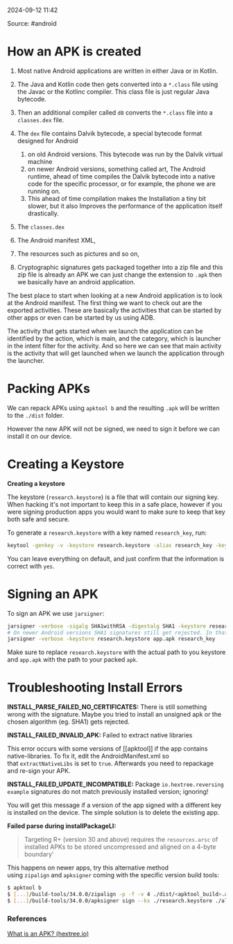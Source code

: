 
2024-09-12 11:42

Source: #android 
# How an APK is created

1. Most native Android applications are written in either Java or in Kotlin. 
2. The Java and Kotlin code then gets converted into a `*.class` file using the Javac or the Kotlinc compiler. This class file is just regular Java bytecode.
3. Then an additional compiler called `d8` converts the `*.class` file into a `classes.dex` file.
4. The `dex` file contains Dalvik bytecode, a special bytecode format designed for Android 
	1. on old Android versions. This bytecode was run by the Dalvik virtual machine 
	2. on newer Android versions, something called art, The Android runtime, ahead of time compiles the Dalvik bytecode into a native code for the specific processor, or for example, the phone we are running on. 
	3. This ahead of time compilation makes the Installation a tiny bit slower, but it also Improves the performance of the application itself drastically. 

1. The `classes.dex` 
2. The Android manifest XML,
3. The resources such as pictures and so on, 
4. Cryptographic signatures
gets packaged together into a zip file and this zip file is already an APK we can just change the extension to `.apk` then we basically have an android application.  
	
The best place to start when looking at a new Android application is to look at the Android manifest.
The first thing we want to check out are the exported activities. These are basically the activities that can be started by other apps or even can be started by us using ADB.

The activity that gets started when we launch the application can be identified by the action, which is main, and the category, which is launcher in the intent filter for the activity. 
And so here we can see that main activity is the activity that will get launched when we launch the application through the launcher. 
# Packing APKs

We can repack APKs using `apktool b` and the resulting `.apk` will be written to the `./dist` folder.

However the new APK will not be signed, we need to sign it before we can install it on our device.
# Creating a Keystore

**Creating a keystore**

The keystore (`research.keystore`) is a file that will contain our signing key. When hacking it's not important to keep this in a safe place, however if you were signing production apps you would want to make sure to keep that key both safe and secure.

To generate a `research.keystore` with a key named `research_key`, run:

```sh
keytool -genkey -v -keystore research.keystore -alias research_key -keyalg RSA -keysize 2048 -validity 10000
```

You can leave everything on default, and just confirm that the information is correct with `yes`.

# Signing an APK

To sign an APK we use `jarsigner`:

```sh
jarsigner -verbose -sigalg SHA1withRSA -digestalg SHA1 -keystore research.keystore app.apk research_key
# On newer Android versions SHA1 signatures still get rejected. In that case simply use the default algorithms
jarsigner -verbose -keystore research.keystore app.apk research_key
```

Make sure to replace `research.keystore` with the actual path to you keystore and `app.apk` with the path to your packed `apk`.

# Troubleshooting Install Errors


**INSTALL_PARSE_FAILED_NO_CERTIFICATES:** There is still something wrong with the signature. Maybe you tried to install an unsigned apk or the chosen algorithm (eg. SHA1) gets rejected.

**INSTALL_FAILED_INVALID_APK:** Failed to extract native libraries

This error occurs with some versions of [[apktool]] if the app contains native-libraries. To fix it, edit the AndroidManifest.xml so that `extractNativeLibs` is set to `true`. Afterwards you need to repackage and re-sign your APK.

**INSTALL_FAILED_UPDATE_INCOMPATIBLE:** Package `io.hextree.reversingexample` signatures do not match previously installed version; ignoring!

You will get this message if a version of the app signed with a different key is installed on the device. The simple solution is to delete the existing app. 

**Failed parse during installPackageLI:**

> Targeting R+ (version 30 and above) requires the `resources.arsc` of installed APKs to be stored uncompressed and aligned on a 4-byte boundary'

This happens on newer apps, try this alternative method using `zipalign` and `apksigner` coming with the specific version build tools:

```bash
$ apktool b
$ [...]/build-tools/34.0.0/zipalign -p -f -v 4 ./dist/<apktool_build>.apk aligned.apk
$ [...]/build-tools/34.0.0/apksigner sign --ks ./research.keystore ./aligned.apk
```

### References
[What is an APK? (hextree.io)](https://app.hextree.io/courses/reverse-android-apps/working-with-apks-and-apktool)